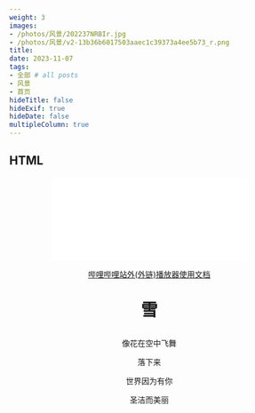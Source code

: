 ```yaml
---
weight: 3
images:
- /photos/风景/202237NRBIr.jpg
- /photos/风景/v2-13b36b6017503aaec1c39373a4ee5b73_r.png
title:
date: 2023-11-07
tags:
- 全部 # all posts
- 风景
- 首页
hideTitle: false
hideExif: true
hideDate: false
multipleColumn: true
---
```


## HTML

<center>

<iframe
src="//player.bilibili.com/player.html?bvid=BV1AQ4y1S7Xn&autoplay=0&danmaku=0" 
scrolling="no" 
border="0" 
frameborder="no" 
framespacing="0" 
allowfullscreen="true" 
width="70%" 
>
</iframe>

[哔哩哔哩站外(外链)播放器使用文档](https://player.bilibili.com/)

<strong><p style="font-size:30px">雪</p></strong>

像花在空中飞舞

落下来

世界因为有你

圣洁而美丽
</center>
